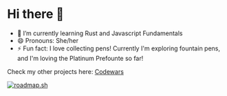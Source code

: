 # Hi there 👋



- 🌱 I’m currently learning Rust and Javascript Fundamentals
- 😄 Pronouns: She/her
- ⚡ Fun fact: I love collecting pens! Currently I'm exploring fountain pens, and I'm loving the Platinum Prefounte so far!

Check my other projects here:
[Codewars](https://www.codewars.com/users/ms-osram)

[![roadmap.sh](https://api.roadmap.sh/v1-badge/wide/64ae62e9424d6b2509973351?variant=dark)](https://roadmap.sh)
<!--
**ms-osram/ms-osram** is a ✨ _special_ ✨ repository because its `README.md` (this file) appears on your GitHub profile.

Here are some ideas to get you started:

- 🔭 I’m currently working on ...
- 🌱 I’m currently learning ...
- 👯 I’m looking to collaborate on ...
- 🤔 I’m looking for help with ...
- 💬 Ask me about ...
- 📫 How to reach me: ...
- 😄 Pronouns: ...
- ⚡ Fun fact: ...
-->
